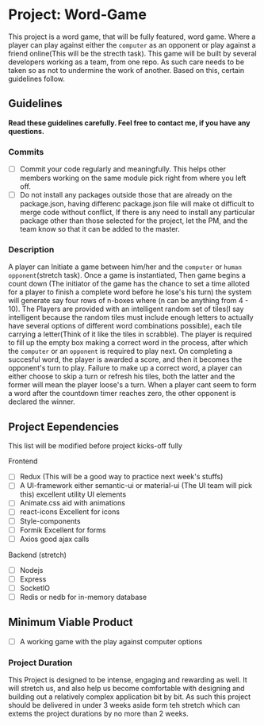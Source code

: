 # Project: Word-Game 

This project is a word game, that will be fully featured, word game. Where a player can play against either the `computer` as an opponent or play against a friend online(This will be the strecth task). This game will be built by several developers working as a team, from one repo. As such care needs to be taken so as not to undermine the work of another. Based on this, certain guidelines follow.

## Guidelines

**Read these guidelines carefully. Feel free to contact me, if you have any questions.**

### Commits

- [ ] Commit your code regularly and meaningfully. This helps other members working on the same module pick right from where you left off.
- [ ] Do not install any packages outside those that are already on the package.json, having differenc package.json file will make ot difficult to merge code without conflict, If there is any need to install any particular package other than those selected for the project, let the PM, and the team know so that it can be added to the master.

### Description
A player can Initiate a game between him/her and the    `computer` or `human opponent`(stretch task). Once a game is instantiated, Then game  begins a count down (The initiator of the game has the chance to set a time alloted for a player to finish a complete word before he lose's his turn)
the system will generate say four rows of n-boxes where (n can be anything  from 4 - 10). The Players are provided with an intelligent random set of tiles(I say intelligent because the random tiles must include enough letters to actually have several options of different word combinations possible), each tile carrying a letter(Think of it like the tiles in scrabble). The player is required to fill up the empty box making a correct word in the process, after which the `computer` or an `opponent` is required to play next. On completing a succesful word, the player is awarded a score, and then it becomes the opponent's turn to play. Failure to make up a correct word, a player can either choose to skip a turn or refresh his tiles, both the latter and the former will mean the player loose's a turn. When a player cant seem to form a word after the countdown timer reaches zero, the other opponent is declared the winner.

## Project Eependencies

This list will be modified before project kicks-off fully

Frontend

- [ ] Redux (This will be a good way to practice next week's stuffs)
- [ ] A UI-framework either semantic-ui or material-ui (The UI team will pick this) excellent utility UI elements
- [ ] Animate.css aid with animations
- [ ] react-icons Excellent for icons
- [ ] Style-components
- [ ] Formik  Excellent for forms
- [ ] Axios good ajax calls

Backend (stretch)

- [ ] Nodejs
- [ ] Express
- [ ] SocketIO
- [ ] Redis or nedb for in-memory database

## Minimum Viable Product

- [ ] A working game with the play against computer options

### Project Duration

This Project is designed to be intense, engaging and rewarding as well. It will stretch us, and also help us become comfortable with designing and building out a relatively complex application bit by bit. As such this project should be delivered in under 3 weeks aside form teh stretch which can extems the project durations by no more than 2 weeks.





